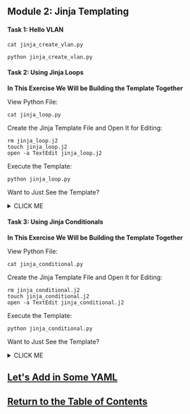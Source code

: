 ## Module 2: Jinja Templating

#### Task 1: Hello VLAN

```
cat jinja_create_vlan.py
```

```
python jinja_create_vlan.py
```

#### Task 2: Using Jinja Loops

**In This Exercise We Will be Building the Template Together**

View Python File:

```
cat jinja_loop.py
```

Create the Jinja Template File and Open It for Editing:

```
rm jinja_loop.j2
touch jinja_loop.j2
open -a TextEdit jinja_loop.j2
```

Execute the Template:

```
python jinja_loop.py
```

Want to Just See the Template?

<details><summary>CLICK ME</summary>
<p>

```
{% for input in inputs %}

vlan {{ input.id }}
 name {{ input.name }}
interface vlan {{ input.id }}
 Description {{ input.desc }}
 IP address {{ input.address }} {{ input.mask }}

{% endfor %}
```

</p>
</details>

#### Task 3: Using Jinja Conditionals

**In This Exercise We Will be Building the Template Together**

View Python File:

```
cat jinja_conditional.py
```

Create the Jinja Template File and Open It for Editing:

```
rm jinja_conditional.j2
touch jinja_conditional.j2
open -a TextEdit jinja_conditional.j2
```

Execute the Template:

```
python jinja_conditional.py
```

Want to Just See the Template?

<details><summary>CLICK ME</summary>
<p>

```
{% for input in inputs -%}

interface {{ input.interface }}
{% if input.mode == "trunk" -%}
switchport mode {{ input.mode }}
switchport trunk allowed vlan {{ input.allowed }}
spanning-tree portfast mode trunk

{% elif input.mode == "access" -%}
switchport mode {{ input.mode }}
switchport access vlan {{ input.vlan }}
spanning-tree portfast

{% else -%}
no switchport
ip address {{ input.address }} {{ input.mask }}
{% endif -%}

{% if input.enabled == "true" -%}
no shutdown

{% else -%}
shutdown

{% endif -%}

{% endfor -%}

```

</p>
</details>



## [Let's Add in Some YAML](DEVWKS_1512_Guided_4.md)
## [Return to the Table of Contents](../../README.md)